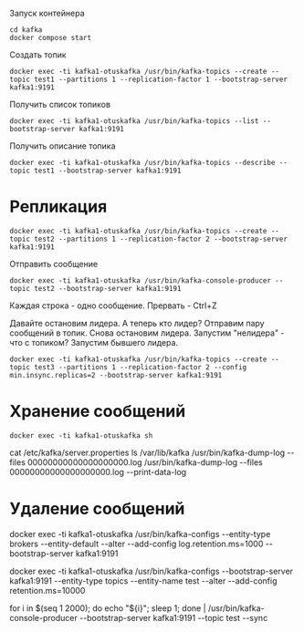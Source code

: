 Запуск контейнера
```shell
cd kafka
docker compose start
```

Создать топик
```shell
docker exec -ti kafka1-otuskafka /usr/bin/kafka-topics --create --topic test1 --partitions 1 --replication-factor 1 --bootstrap-server kafka1:9191
```

Получить список топиков
```shell
docker exec -ti kafka1-otuskafka /usr/bin/kafka-topics --list --bootstrap-server kafka1:9191
```

Получить описание топика
```shell
docker exec -ti kafka1-otuskafka /usr/bin/kafka-topics --describe --topic test1 --bootstrap-server kafka1:9191
```

# Репликация

```shell
docker exec -ti kafka1-otuskafka /usr/bin/kafka-topics --create --topic test2 --partitions 1 --replication-factor 2 --bootstrap-server kafka1:9191
```

Отправить сообщение
```shell
docker exec -ti kafka1-otuskafka /usr/bin/kafka-console-producer --topic test2 --bootstrap-server kafka1:9191
```
Каждая строка - одно сообщение. Прервать - Ctrl+Z


Давайте остановим лидера. А теперь кто лидер? 
Отправим пару сообщений в топик.
Снова остановим лидера. Запустим "нелидера" - что с топиком?
Запустим бывшего лидера.

```shell
docker exec -ti kafka1-otuskafka /usr/bin/kafka-topics --create --topic test3 --partitions 1 --replication-factor 2 --config min.insync.replicas=2 --bootstrap-server kafka1:9191
```

# Хранение сообщений

```shell
docker exec -ti kafka1-otuskafka sh
```

cat /etc/kafka/server.properties
ls /var/lib/kafka
/usr/bin/kafka-dump-log --files 00000000000000000000.log
/usr/bin/kafka-dump-log --files 00000000000000000000.log --print-data-log


# Удаление сообщений

docker exec -ti kafka1-otuskafka /usr/bin/kafka-configs  --entity-type brokers --entity-default --alter --add-config log.retention.ms=1000 --bootstrap-server kafka1:9191

docker exec -ti kafka1-otuskafka  /usr/bin/kafka-configs --bootstrap-server kafka1:9191 --entity-type topics --entity-name test --alter --add-config retention.ms=10000

for i in $(seq 1 2000); do echo "${i}"; sleep 1; done | /usr/bin/kafka-console-producer --bootstrap-server kafka1:9191 --topic test --sync